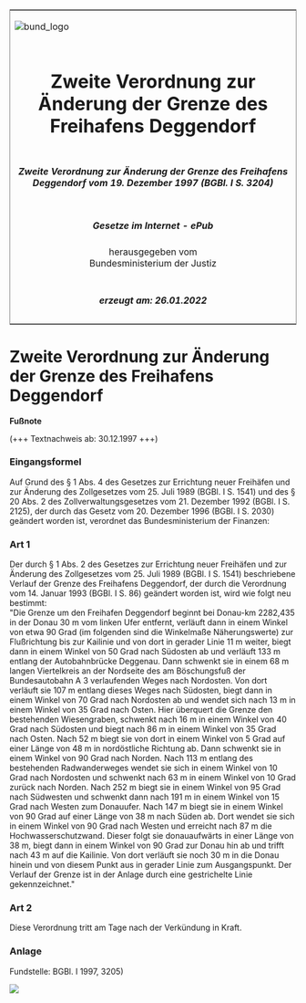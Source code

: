<span id="DECKBLATT.html"></span>

<table border="0" frame="border" width="100%">

<tr valign="top">

<td align="left">

![bund\_logo](BfJ_2021_Web_de_de.gif)

</td>

<td align="right">

 

</td>

</tr>

<tr align="center" valign="middle">

<td colspan="2">

# Zweite Verordnung zur Änderung der Grenze des Freihafens Deggendorf

</td>

</tr>

<tr align="center" valign="middle">

<td colspan="2">

##### Zweite Verordnung zur Änderung der Grenze des Freihafens Deggendorf vom 19. Dezember 1997 (BGBl. I S. 3204)

</td>

</tr>

<tr align="center" valign="middle">

<td colspan="2">

  
  

##### Gesetze im Internet - ePub  
  
herausgegeben vom  
Bundesministerium der Justiz

</td>

</tr>

<tr align="center" valign="bottom">

<td colspan="2">

  
  

##### erzeugt am: 26.01.2022

</td>

</tr>

</table>

<span id="BJNR320400997.html"></span>

# Zweite Verordnung zur Änderung der Grenze des Freihafens Deggendorf

<div>

  
**Fußnote**

<div class="jnhtml">

<div>

<div class="jurAbsatz">

(+++ Textnachweis ab: 30.12.1997 +++)

</div>

</div>

</div>

</div>

<span id="BJNR320400997BJNE000100000.html"></span>

### Eingangsformel  

<div>

<div class="jnhtml">

<div>

<div class="jurAbsatz">

Auf Grund des § 1 Abs. 4 des Gesetzes zur Errichtung neuer Freihäfen und
zur Änderung des Zollgesetzes vom 25. Juli 1989 (BGBl. I S. 1541) und
des § 20 Abs. 2 des Zollverwaltungsgesetzes vom 21. Dezember 1992 (BGBl.
I S. 2125), der durch das Gesetz vom 20. Dezember 1996 (BGBl. I S. 2030)
geändert worden ist, verordnet das Bundesministerium der Finanzen:

</div>

</div>

</div>

</div>

<span id="BJNR320400997BJNE000200000.html"></span>

### Art 1  

<div>

<div class="jnhtml">

<div>

<div class="jurAbsatz">

Der durch § 1 Abs. 2 des Gesetzes zur Errichtung neuer Freihäfen und zur
Änderung des Zollgesetzes vom 25. Juli 1989 (BGBl. I S. 1541)
beschriebene Verlauf der Grenze des Freihafens Deggendorf, der durch die
Verordnung vom 14. Januar 1993 (BGBl. I S. 86) geändert worden ist, wird
wie folgt neu bestimmt:  
"Die Grenze um den Freihafen Deggendorf beginnt bei Donau-km 2282,435 in
der Donau 30 m vom linken Ufer entfernt, verläuft dann in einem Winkel
von etwa 90 Grad (im folgenden sind die Winkelmaße Näherungswerte) zur
Flußrichtung bis zur Kailinie und von dort in gerader Linie 11 m weiter,
biegt dann in einem Winkel von 50 Grad nach Südosten ab und verläuft 133
m entlang der Autobahnbrücke Deggenau. Dann schwenkt sie in einem 68 m
langen Viertelkreis an der Nordseite des am Böschungsfuß der
Bundesautobahn A 3 verlaufenden Weges nach Nordosten. Von dort verläuft
sie 107 m entlang dieses Weges nach Südosten, biegt dann in einem Winkel
von 70 Grad nach Nordosten ab und wendet sich nach 13 m in einem Winkel
von 35 Grad nach Osten. Hier überquert die Grenze den bestehenden
Wiesengraben, schwenkt nach 16 m in einem Winkel von 40 Grad nach
Südosten und biegt nach 86 m in einem Winkel von 35 Grad nach Osten.
Nach 52 m biegt sie von dort in einem Winkel von 5 Grad auf einer Länge
von 48 m in nordöstliche Richtung ab. Dann schwenkt sie in einem Winkel
von 90 Grad nach Norden. Nach 113 m entlang des bestehenden
Radwanderweges wendet sie sich in einem Winkel von 10 Grad nach
Nordosten und schwenkt nach 63 m in einem Winkel von 10 Grad zurück nach
Norden. Nach 252 m biegt sie in einem Winkel von 95 Grad nach Südwesten
und schwenkt dann nach 191 m in einem Winkel von 15 Grad nach Westen zum
Donauufer. Nach 147 m biegt sie in einem Winkel von 90 Grad auf einer
Länge von 38 m nach Süden ab. Dort wendet sie sich in einem Winkel von
90 Grad nach Westen und erreicht nach 87 m die Hochwasserschutzwand.
Dieser folgt sie donauaufwärts in einer Länge von 38 m, biegt dann in
einem Winkel von 90 Grad zur Donau hin ab und trifft nach 43 m auf die
Kailinie. Von dort verläuft sie noch 30 m in die Donau hinein und von
diesem Punkt aus in gerader Linie zum Ausgangspunkt. Der Verlauf der
Grenze ist in der Anlage durch eine gestrichelte Linie gekennzeichnet."

</div>

</div>

</div>

</div>

<span id="BJNR320400997BJNE000300000.html"></span>

### Art 2  

<div>

<div class="jnhtml">

<div>

<div class="jurAbsatz">

Diese Verordnung tritt am Tage nach der Verkündung in Kraft.

</div>

</div>

</div>

</div>

<span id="BJNR320400997BJNE000400000.html"></span>

### Anlage  

<div>

<div class="jnhtml">

<div>

<div class="jurAbsatz">

<div class="kommentar_Fundstelle">

Fundstelle: BGBl. I 1997, 3205)

</div>

</div>

<div class="jurAbsatz">

![](bgbl1_1997_j3205_0010.jpeg)

</div>

</div>

</div>

</div>

